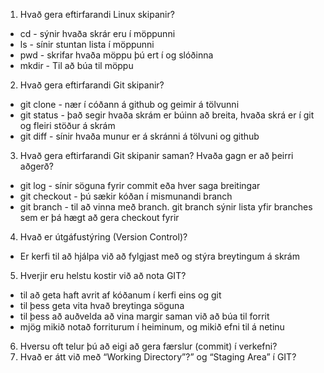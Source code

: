 1. Hvað gera eftirfarandi Linux skipanir?
* cd - sýnir hvaða skrár eru í möppunni
* ls - sínir stuntan lista í möppunni
* pwd - skrifar hvaða möppu þú ert í og slóðinna
* mkdir - Til að búa til möppu
2. Hvað gera eftirfarandi Git skipanir?
* git clone - nær í cóðann á github og geimir á tölvunni
* git status - það segir hvaða skrám er búinn að breita, hvaða skrá er í git og fleiri stöður á skrám
* git diff - sínir hvaða munur er á skránni á tölvuni og github
3. Hvað gera eftirfarandi Git skipanir saman? Hvaða gagn er að þeirri aðgerð?
* git log - sínir söguna fyrir commit eða hver saga breitingar
* git checkout - þú sækir kóðan í mismunandi branch
* git branch - til að vinna með branch. git branch sýnir lista yfir branches sem er þá hægt að gera checkout fyrir
4. Hvað er útgáfustýring (Version Control)?
* Er kerfi til að hjálpa við að fylgjast með og stýra breytingum á skrám
5. Hverjir eru helstu kostir við að nota GIT?
* til að geta haft avrit af kóðanum í kerfi eins og git
* til þess geta vita hvað breytinga söguna
* til þess að auðvelda að vina margir saman við að búa til forrit
* mjög mikið notað forriturum í heiminum, og mikið efni til á netinu
6. Hversu oft telur þú að eigi að gera færslur (commit) í verkefni?
7. Hvað er átt við með “Working Directory”?” og “Staging Area” í GIT?